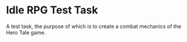 # Idle RPG Test Task

A test task, the purpose of which is to create a combat mechanics of the Hero Tale game.
